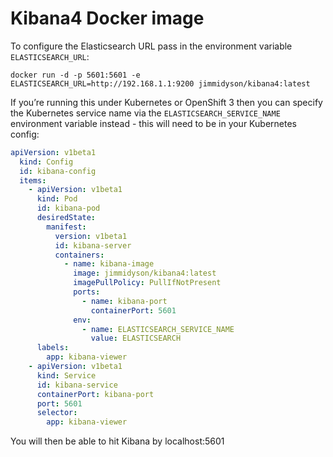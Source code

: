 # Kibana4 Docker image

To configure the Elasticsearch URL pass in the environment variable `ELASTICSEARCH_URL`:

    docker run -d -p 5601:5601 -e ELASTICSEARCH_URL=http://192.168.1.1:9200 jimmidyson/kibana4:latest

If you’re running this under Kubernetes or OpenShift 3 then you can specify the Kubernetes
service name via the `ELASTICSEARCH_SERVICE_NAME` environment variable instead - this will need to be in
your Kubernetes config:

```yaml
apiVersion: v1beta1
  kind: Config
  id: kibana-config
  items:
    - apiVersion: v1beta1
      kind: Pod
      id: kibana-pod
      desiredState:
        manifest:
          version: v1beta1
          id: kibana-server
          containers:
            - name: kibana-image
              image: jimmidyson/kibana4:latest
              imagePullPolicy: PullIfNotPresent
              ports:
                - name: kibana-port
                  containerPort: 5601
              env:
                - name: ELASTICSEARCH_SERVICE_NAME
                  value: ELASTICSEARCH
      labels:
        app: kibana-viewer
    - apiVersion: v1beta1
      kind: Service
      id: kibana-service
      containerPort: kibana-port
      port: 5601
      selector:
        app: kibana-viewer
```

You will then be able to hit Kibana by localhost:5601
